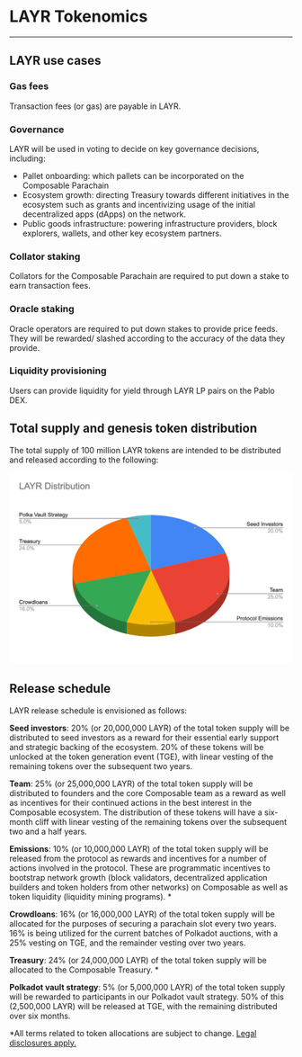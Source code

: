 # LAYR Tokenomics 

---

## LAYR use cases 

### Gas fees 

Transaction fees (or gas) are payable in LAYR. 


### Governance

LAYR will be used in voting to decide on key governance decisions, including: 



* Pallet onboarding: which pallets can be incorporated on the Composable  Parachain
* Ecosystem growth: directing Treasury towards different initiatives in the ecosystem such as grants and incentivizing 
  usage of the initial decentralized apps (dApps) on the network.
* Public goods infrastructure: powering infrastructure providers, block explorers, wallets, and other key ecosystem 
  partners.


### Collator staking 

Collators for the Composable Parachain are required to put down a stake to earn transaction fees.


### Oracle staking

Oracle operators are required to put down stakes to provide price feeds. They will be rewarded/ slashed according to the 
accuracy of the data they provide.


### Liquidity provisioning

Users can provide liquidity for yield through LAYR LP pairs on the Pablo DEX. 


## Total supply and genesis token distribution

The total supply of 100 million LAYR tokens are intended to be distributed and released according to the following:


![LAYR_distribution_diagram](./LAYR-distribution-diagram.png)


## Release schedule

LAYR release schedule is envisioned as follows:

**Seed investors**: 20% (or 20,000,000 LAYR) of the total token supply will be distributed to seed investors as a reward 
for their essential early support and strategic backing of the ecosystem. 20% of these tokens will be unlocked at the 
token generation event (TGE), with linear vesting of the remaining tokens over the subsequent two years. 

**Team**: 25% (or 25,000,000 LAYR) of the total token supply will be distributed to founders and the core Composable 
team as a reward as well as incentives for their continued actions in the best interest in the Composable ecosystem. 
The distribution of these tokens will have a six-month cliff with linear vesting of the remaining tokens over the 
subsequent two and a half years. 

**Emissions**: 10% (or 10,000,000 LAYR) of the total token supply will be released from the protocol as rewards and 
incentives for a number of actions involved in the protocol. These are programmatic incentives to bootstrap network 
growth (block validators, decentralized application builders and token holders from other networks) on Composable as 
well as token liquidity (liquidity mining programs). *

**Crowdloans**: 16% (or 16,000,000 LAYR) of the total token supply will be allocated for the purposes of securing a 
parachain slot every two years. 16% is being utilized for the current batches of Polkadot auctions, with a 25% vesting 
on TGE, and the remainder vesting over two years.

**Treasury**: 24% (or 24,000,000 LAYR) of the total token supply will be allocated to the Composable Treasury. *

**Polkadot vault strategy**: 5% (or 5,000,000 LAYR) of the total token supply will be rewarded to participants in our 
Polkadot vault strategy. 50% of this (2,500,000 LAYR) will be released at TGE, with the remaining distributed over six 
months. 

*All terms related to token allocations are subject to change. [Legal disclosures apply.](../../faqs/risks-disclosures.md)
